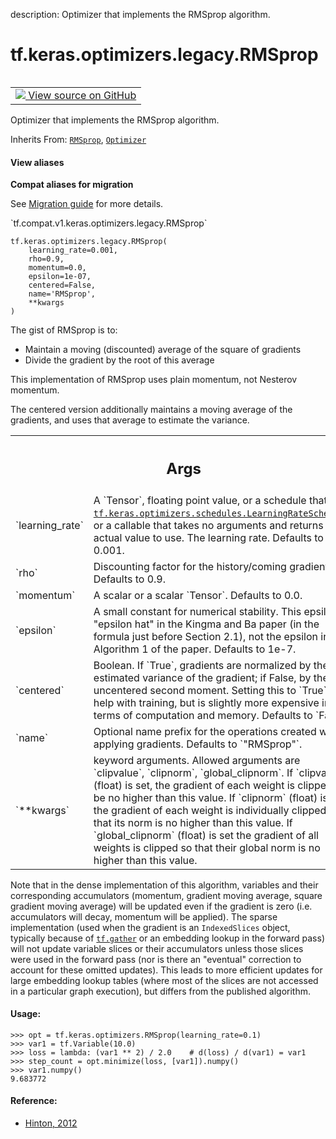 description: Optimizer that implements the RMSprop algorithm.

<div itemscope itemtype="http://developers.google.com/ReferenceObject">
<meta itemprop="name" content="tf.keras.optimizers.legacy.RMSprop" />
<meta itemprop="path" content="Stable" />
<meta itemprop="property" content="__init__"/>
</div>

# tf.keras.optimizers.legacy.RMSprop

<!-- Insert buttons and diff -->

<table class="tfo-notebook-buttons tfo-api nocontent" align="left">
<td>
  <a target="_blank" href="https://github.com/keras-team/keras/tree/v2.9.0/keras/optimizers/legacy/rmsprop.py#L22-L24">
    <img src="https://www.tensorflow.org/images/GitHub-Mark-32px.png" />
    View source on GitHub
  </a>
</td>
</table>



Optimizer that implements the RMSprop algorithm.

Inherits From: [`RMSprop`](../../../../tf/keras/optimizers/RMSprop.md), [`Optimizer`](../../../../tf/keras/optimizers/Optimizer.md)

<section class="expandable">
  <h4 class="showalways">View aliases</h4>
  <p>
<b>Compat aliases for migration</b>
<p>See
<a href="https://www.tensorflow.org/guide/migrate">Migration guide</a> for
more details.</p>
<p>`tf.compat.v1.keras.optimizers.legacy.RMSprop`</p>
</p>
</section>

<pre class="devsite-click-to-copy prettyprint lang-py tfo-signature-link">
<code>tf.keras.optimizers.legacy.RMSprop(
    learning_rate=0.001,
    rho=0.9,
    momentum=0.0,
    epsilon=1e-07,
    centered=False,
    name=&#x27;RMSprop&#x27;,
    **kwargs
)
</code></pre>



<!-- Placeholder for "Used in" -->

The gist of RMSprop is to:

- Maintain a moving (discounted) average of the square of gradients
- Divide the gradient by the root of this average

This implementation of RMSprop uses plain momentum, not Nesterov momentum.

The centered version additionally maintains a moving average of the
gradients, and uses that average to estimate the variance.

<!-- Tabular view -->
 <table class="responsive fixed orange">
<colgroup><col width="214px"><col></colgroup>
<tr><th colspan="2"><h2 class="add-link">Args</h2></th></tr>

<tr>
<td>
`learning_rate`
</td>
<td>
A `Tensor`, floating point value, or a schedule that is a
<a href="../../../../tf/keras/optimizers/schedules/LearningRateSchedule.md"><code>tf.keras.optimizers.schedules.LearningRateSchedule</code></a>, or a callable
that takes no arguments and returns the actual value to use. The
learning rate. Defaults to 0.001.
</td>
</tr><tr>
<td>
`rho`
</td>
<td>
Discounting factor for the history/coming gradient. Defaults to 0.9.
</td>
</tr><tr>
<td>
`momentum`
</td>
<td>
A scalar or a scalar `Tensor`. Defaults to 0.0.
</td>
</tr><tr>
<td>
`epsilon`
</td>
<td>
A small constant for numerical stability. This epsilon is
"epsilon hat" in the Kingma and Ba paper (in the formula just before
Section 2.1), not the epsilon in Algorithm 1 of the paper. Defaults to
1e-7.
</td>
</tr><tr>
<td>
`centered`
</td>
<td>
Boolean. If `True`, gradients are normalized by the estimated
variance of the gradient; if False, by the uncentered second moment.
Setting this to `True` may help with training, but is slightly more
expensive in terms of computation and memory. Defaults to `False`.
</td>
</tr><tr>
<td>
`name`
</td>
<td>
Optional name prefix for the operations created when applying
gradients. Defaults to `"RMSprop"`.
</td>
</tr><tr>
<td>
`**kwargs`
</td>
<td>
keyword arguments. Allowed arguments are `clipvalue`,
`clipnorm`, `global_clipnorm`.
If `clipvalue` (float) is set, the gradient of each weight
is clipped to be no higher than this value.
If `clipnorm` (float) is set, the gradient of each weight
is individually clipped so that its norm is no higher than this value.
If `global_clipnorm` (float) is set the gradient of all weights is
clipped so that their global norm is no higher than this value.
</td>
</tr>
</table>


Note that in the dense implementation of this algorithm, variables and their
corresponding accumulators (momentum, gradient moving average, square
gradient moving average) will be updated even if the gradient is zero
(i.e. accumulators will decay, momentum will be applied). The sparse
implementation (used when the gradient is an `IndexedSlices` object,
typically because of <a href="../../../../tf/gather.md"><code>tf.gather</code></a> or an embedding lookup in the forward pass)
will not update variable slices or their accumulators unless those slices
were used in the forward pass (nor is there an "eventual" correction to
account for these omitted updates). This leads to more efficient updates for
large embedding lookup tables (where most of the slices are not accessed in
a particular graph execution), but differs from the published algorithm.

#### Usage:



```
>>> opt = tf.keras.optimizers.RMSprop(learning_rate=0.1)
>>> var1 = tf.Variable(10.0)
>>> loss = lambda: (var1 ** 2) / 2.0    # d(loss) / d(var1) = var1
>>> step_count = opt.minimize(loss, [var1]).numpy()
>>> var1.numpy()
9.683772
```

#### Reference:

- [Hinton, 2012](
  http://www.cs.toronto.edu/~tijmen/csc321/slides/lecture_slides_lec6.pdf)



